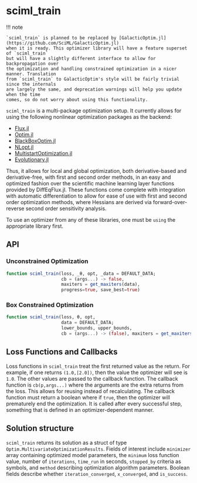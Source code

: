 # sciml_train

!!! note

    `sciml_train` is planned to be replaced by [GalacticOptim.jl](https://github.com/SciML/GalacticOptim.jl)
    when it is ready. This optimizer library will have a feature superset of `sciml_train`
    but will have a slightly different interface to allow for backpropagation over
    the optimization and handling constrained optimization in a nicer manner. Translation
    from `sciml_train` to GalacticOptim's style will be fairly trivial since the internals
    are largely the same, and deprecation warnings will help you update when the time
    comes, so do not worry about using this functionality.

`sciml_train` is a multi-package optimization setup. It currently allows for using
the following nonlinear optimization packages as the backend:

- [Flux.jl](https://fluxml.ai/Flux.jl/stable/)
- [Optim.jl](https://github.com/JuliaNLSolvers/Optim.jl)
- [BlackBoxOptim.jl](https://github.com/robertfeldt/BlackBoxOptim.jl)
- [NLopt.jl](https://github.com/JuliaOpt/NLopt.jl)
- [MultistartOptimization.jl](https://github.com/tpapp/MultistartOptimization.jl)
- [Evolutionary.jl](https://github.com/wildart/Evolutionary.jl)

Thus, it allows for local and global optimization, both derivative-based and
derivative-free, with first and second order methods, in an easy and optimized
fashion over the scientific machine learning layer functions provided by
DiffEqFlux.jl. These functions come complete with integration with automatic
differentiation to allow for ease of use with first and second order optimization
methods, where Hessians are derived via forward-over-reverse second order
sensitivity analysis.

To use an optimizer from any of these libraries, one must be `using` the appropriate
library first.

## API

### Unconstrained Optimization

```julia
function sciml_train(loss, _θ, opt, _data = DEFAULT_DATA;
                     cb = (args...) -> false,
                     maxiters = get_maxiters(data),
                     progress=true, save_best=true)
```

### Box Constrained Optimization

```julia
function sciml_train(loss, θ, opt,
                     data = DEFAULT_DATA;
                     lower_bounds, upper_bounds,
                     cb = (args...) -> (false), maxiters = get_maxiters(data))
```

## Loss Functions and Callbacks

Loss functions in `sciml_train` treat the first returned value as the return.
For example, if one returns `(1.0,[2.0])`, then the value the optimizer will
see is `1.0`. The other values are passed to the callback function. The callback
function is `cb(p,args...)` where the arguments are the extra returns from the
loss. This allows for reusing instead of recalculating. The callback function
must return a boolean where if `true`, then the optimizer will prematurely end
the optimization. It is called after every successful step, something that is
defined in an optimizer-dependent manner.

## Solution structure

`sciml_train` returns its solution as a struct of type `Optim.MultivariateOptimizationResults`. Fields of interest include 
`minimizer` array containing optimized model parameters, the `minimum` loss function value, number of `iterations`, `time_run` in seconds, `stopped_by` criteria as symbols, and `method` describing optimization algorithm parameters. Boolean fields describe whether `iteration_converged`, `x_converged`, and `is_success`.